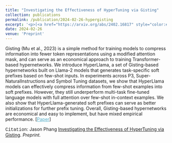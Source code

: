 ```yaml
---
title: "Investigating the Effectiveness of HyperTuning via Gisting"
collection: publications
permalink: /publication/2024-02-26-hypergisting
excerpt: '<p>[<a href="https://arxiv.org/abs/2402.16817" style="color:#51ADC8;">Paper</a>] - <a href="/publication/2024-02-26-hypergisting" style="color:#51ADC8;">Abstract</a><br /><span style="font-family:Courier New">Citation</span>: Jason Phang <u>Investigating the Effectiveness of HyperTuning via Gisting</u>. <i>Preprint.</i></p>'
date: 2024-02-26
venue: 'Preprint'
---
```


Gisting (Mu et al., 2023) is a simple method for training models to compress information into fewer token representations using a modified attention mask, and can serve as an economical approach to training Transformer-based hypernetworks. We introduce HyperLlama, a set of Gisting-based hypernetworks built on Llama-2 models that generates task-specific soft prefixes based on few-shot inputs. In experiments across P3, Super-NaturalInstructions and Symbol Tuning datasets, we show that HyperLlama models can effectively compress information from few-shot examples into soft prefixes. However, they still underperform multi-task fine-tuned language models with full attention over few-shot in-context examples. We also show that HyperLlama-generated soft prefixes can serve as better initializations for further prefix tuning. Overall, Gisting-based hypernetworks are economical and easy to implement, but have mixed empirical performance.
[<a href="https://arxiv.org/abs/2402.16817" style="color:#51ADC8;">Paper</a>]

<span style="font-family:Courier New">Citation</span>: Jason Phang <u>Investigating the Effectiveness of HyperTuning via Gisting</u>. <i>Preprint.</i> 

